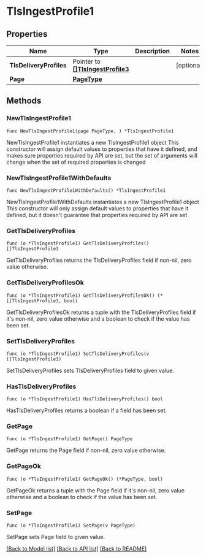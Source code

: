# TlsIngestProfile1

## Properties

Name | Type | Description | Notes
------------ | ------------- | ------------- | -------------
**TlsDeliveryProfiles** | Pointer to [**[]TlsIngestProfile3**](TlsIngestProfile3.md) |  | [optional] 
**Page** | [**PageType**](PageType.md) |  | 

## Methods

### NewTlsIngestProfile1

`func NewTlsIngestProfile1(page PageType, ) *TlsIngestProfile1`

NewTlsIngestProfile1 instantiates a new TlsIngestProfile1 object
This constructor will assign default values to properties that have it defined,
and makes sure properties required by API are set, but the set of arguments
will change when the set of required properties is changed

### NewTlsIngestProfile1WithDefaults

`func NewTlsIngestProfile1WithDefaults() *TlsIngestProfile1`

NewTlsIngestProfile1WithDefaults instantiates a new TlsIngestProfile1 object
This constructor will only assign default values to properties that have it defined,
but it doesn't guarantee that properties required by API are set

### GetTlsDeliveryProfiles

`func (o *TlsIngestProfile1) GetTlsDeliveryProfiles() []TlsIngestProfile3`

GetTlsDeliveryProfiles returns the TlsDeliveryProfiles field if non-nil, zero value otherwise.

### GetTlsDeliveryProfilesOk

`func (o *TlsIngestProfile1) GetTlsDeliveryProfilesOk() (*[]TlsIngestProfile3, bool)`

GetTlsDeliveryProfilesOk returns a tuple with the TlsDeliveryProfiles field if it's non-nil, zero value otherwise
and a boolean to check if the value has been set.

### SetTlsDeliveryProfiles

`func (o *TlsIngestProfile1) SetTlsDeliveryProfiles(v []TlsIngestProfile3)`

SetTlsDeliveryProfiles sets TlsDeliveryProfiles field to given value.

### HasTlsDeliveryProfiles

`func (o *TlsIngestProfile1) HasTlsDeliveryProfiles() bool`

HasTlsDeliveryProfiles returns a boolean if a field has been set.

### GetPage

`func (o *TlsIngestProfile1) GetPage() PageType`

GetPage returns the Page field if non-nil, zero value otherwise.

### GetPageOk

`func (o *TlsIngestProfile1) GetPageOk() (*PageType, bool)`

GetPageOk returns a tuple with the Page field if it's non-nil, zero value otherwise
and a boolean to check if the value has been set.

### SetPage

`func (o *TlsIngestProfile1) SetPage(v PageType)`

SetPage sets Page field to given value.



[[Back to Model list]](../README.md#documentation-for-models) [[Back to API list]](../README.md#documentation-for-api-endpoints) [[Back to README]](../README.md)



